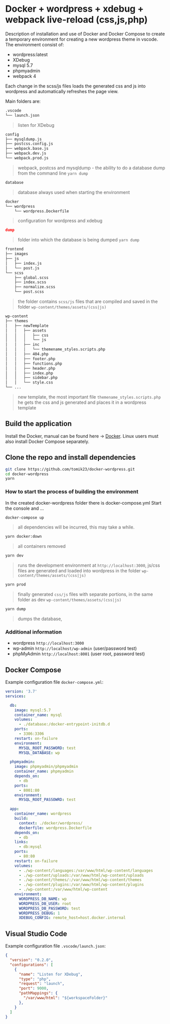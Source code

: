 # Docker + wordpress + xdebug + webpack live-reload (css,js,php)

Description of installation and use of Docker and Docker Compose to create a temporary environment for creating a new wordpress theme in vscode. 
The environment consist of:
- wordpress:latest
- XDebug
- mysql 5.7
- phpmyadmin
- webpack 4

Each change in the scss/js files loads the generated css and js into wordpress and automatically refreshes the page view.

Main folders are:  

```bash
.vscode
└── launch.json
```
> listen for XDebug

```bash
config
├── mysqldump.js
├── postcss.config.js
├── webpack.base.js
├── webpack.dev.js
└── webpack.prod.js
```
> webpack, postcss and mysqldump - the ability to do a database dump from the command line `yarn dump`

```bash
database
```
> database always used when starting the environment

```bash
docker
└── wordpress
    └── wordpress.Dockerfile
```
> configuration for wordpress and xdebug

```json
dump
```
> folder into which the database is being dumped `yarn dump`

```bash
frontend
├── images
├── js
│   ├── index.js
│   └── post.js
└── scss
    ├── global.scss
    ├── index.scss
    ├── normalize.scss
    └── post.scss
```
> the folder contains `scss/js` files that are compiled and saved in the folder `wp-content/themes/assets/(css|js)`

```bash
wp-content
├── themes
│   ├── newTemplate
│   │   ├── assets
│   │   │   ├── css
│   │   │   └── js
│   │   ├── inc
│   │   │   └── themename_styles.scripts.php
│   │   ├── 404.php
│   │   ├── footer.php
│   │   ├── functions.php
│   │   ├── header.php
│   │   ├── index.php
│   │   ├── sidebar.php
│   │   └── style.css
└── ...
```
> new template, the most important file `themename_styles.scripts.php` he gets the css and js generated and places it in a wordpress template

## Build the application
Install the Docker, manual can be found here ->
[Docker](https://www.docker.com/get-started).
Linux users must also install Docker Compose separately.

## Clone the repo and install dependencies
```bash
git clone https://github.com/tomik23/docker-wordpress.git
cd docker-wordpress
yarn
```

### How to start the process of building the environment
In the created docker-wordpress folder there is docker-compose.yml
Start the console and ...

```bash
docker-compose up 
```
> all dependencies will be incurred, this may take a while.

```bash
yarn docker:down
```
> all containers removed

```bash
yarn dev
```
> runs the development environment at `http://localhost:3000`, js/css files are generated and loaded into wordpress in the folder `wp-content/themes/assets/(css|js)`

```bash
yarn prod
```
> finally generated `css/js` files with separate portions, in the same folder as dev `wp-content/themes/assets/(css|js)`

```bash
yarn dump
```
> dumps the database, 

### Additional information
* wordpress `http://localhost:3000`
* wp-admin `http://localhost/wp-admin` (user/password test)
* phpMyAdmin `http://localhost:8001` (user root, password test)

## Docker Compose
Example configuration file `docker-compose.yml`:
```yml
version: '3.7'
services:

  db:
    image: mysql:5.7
    container_name: mysql
    volumes:
      - ./database:/docker-entrypoint-initdb.d
    ports:
      - 3306:3306
    restart: on-failure
    environment:
      MYSQL_ROOT_PASSWORD: test
      MYSQL_DATABASE: wp

  phpmyadmin:
    image: phpmyadmin/phpmyadmin
    container_name: phpmyadmin
    depends_on:
      - db
    ports:
      - 8001:80
    environment:
      MYSQL_ROOT_PASSOWRD: test

  app:
    container_name: wordpress
    build:
      context: ./docker/wordpress/
      dockerfile: wordpress.Dockerfile
    depends_on:
      - db
    links:
      - db:mysql
    ports:
      - 80:80
    restart: on-failure
    volumes:
      - ./wp-content/languages:/var/www/html/wp-content/languages
      - ./wp-content/uploads:/var/www/html/wp-content/uploads
      - ./wp-content/themes/:/var/www/html/wp-content/themes
      - ./wp-content/plugins:/var/www/html/wp-content/plugins
      - ./wp-content:/var/www/html/wp-content
    environment:
      WORDPRESS_DB_NAME: wp
      WORDPRESS_DB_USER: root
      WORDPRESS_DB_PASSWORD: test
      WORDPRESS_DEBUG: 1
      XDEBUG_CONFIG: remote_host=host.docker.internal
```

## Visual Studio Code
Example configuration file `.vscode/launch.json`:

```json
{
  "version": "0.2.0",
  "configurations": [
    {
      "name": "Listen for XDebug",
      "type": "php",
      "request": "launch",
      "port": 9000,
      "pathMappings": {
        "/var/www/html": "${workspaceFolder}"
      },
    }
  ]
}
```